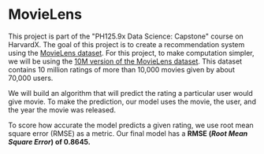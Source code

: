 # MovieLens

This project is part of the "PH125.9x Data Science: Capstone" course on HarvardX. 
The goal of this project is to create a recommendation system using the [MovieLens dataset](https://grouplens.org/datasets/movielens/latest/). For this project, to make computation simpler, we will be using the [10M version of the MovieLens dataset](http://grouplens.org/datasets/movielens/10m/). This dataset contains 10 million ratings of more than 10,000 movies given by about 70,000 users.

We will build an algorithm that will predict the rating a particular user would give movie. To make the prediction, our model uses the movie, the user, and the year the movie was released. 

To score how accurate the model predicts a given rating, we use root mean square error (RMSE) as a metric. Our final model has a **RMSE (_Root Mean Square Error_) of 0.8645.**